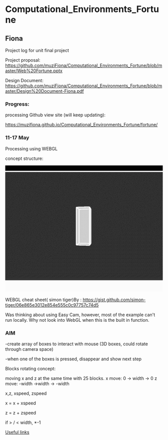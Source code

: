 # Computational_Environments_Fortune
## Fiona
Project log for unit final project

Project proposal: https://github.com/muziFiona/Computational_Environments_Fortune/blob/master/Web%20Fortune.pptx

Design Document: https://github.com/muziFiona/Computational_Environments_Fortune/blob/master/Design%20Document-Fiona.pdf

### Progress:
processing Github view site (will keep updating):

https://muzifiona.github.io/Computational_Environments_Fortune/fortune/ 

### 11-17 May

Processing using WEBGL

concept structure:

![Concept Structure](https://github.com/muziFiona/Computational_Environments_Fortune/blob/master/Media/2020-05-17%2019-41-47.gif)

WEBGL cheat sheet( simon tiger)By : https://gist.github.com/simon-tiger/06e865e3012e854e555c0c97757c74d5

Was thinking about using Easy Cam, however, most of the example can't run locally. Why not look into WebGL when this is the built in function. 

### AIM

-create array of boxes to interact with mouse (3D boxes, could rotate through camera space)

-when one of the boxes is pressed, disappear and show next step

Blocks rotating concept:

moving x and z at the same time with 25 blocks. 
x move: 0 -> width -> 0
z move: -width ->width -> -width

x,z, xspeed, zspeed

x = x + xspeed

z = z + zspeed

if > / < width, *-1

[Useful links](https://github.com/muziFiona/Computational_Environments_Fortune/blob/master/Ref_List.md)
